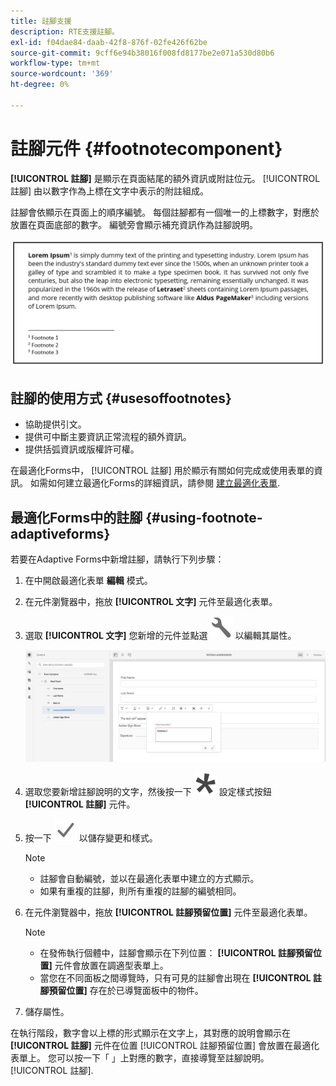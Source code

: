 ```yaml
---
title: 註腳支援
description: RTE支援註腳。
exl-id: f04dae84-daab-42f8-876f-02fe426f62be
source-git-commit: 9cff6e94b38016f008fd8177be2e071a530d80b6
workflow-type: tm+mt
source-wordcount: '369'
ht-degree: 0%

---
```


# 註腳元件 {#footnotecomponent}

**[!UICONTROL 註腳]** 是顯示在頁面結尾的額外資訊或附註位元。 [!UICONTROL 註腳] 由以數字作為上標在文字中表示的附註組成。

註腳會依顯示在頁面上的順序編號。 每個註腳都有一個唯一的上標數字，對應於放置在頁面底部的數字。 編號旁會顯示補充資訊作為註腳說明。

![註腳說明](/help/forms/assets/footnote_description.png)


## 註腳的使用方式 {#usesoffootnotes}

* 協助提供引文。
* 提供可中斷主要資訊正常流程的額外資訊。
* 提供括弧資訊或版權許可權。

在最適化Forms中， [!UICONTROL 註腳] 用於顯示有關如何完成或使用表單的資訊。 如需如何建立最適化Forms的詳細資訊，請參閱 [建立最適化表單](https://experienceleague.adobe.com/docs/experience-manager-cloud-service/content/forms/create-an-adaptive-form/create-an-adaptive-form-on-forms-cs/creating-adaptive-form.html).

## 最適化Forms中的註腳 {#using-footnote-adaptiveforms}

若要在Adaptive Forms中新增註腳，請執行下列步驟：
1. 在中開啟最適化表單 **編輯** 模式。
1. 在元件瀏覽器中，拖放 **[!UICONTROL 文字]** 元件至最適化表單。
1. 選取 **[!UICONTROL 文字]** 您新增的元件並點選 ![cmppr](assets/configure-icon.svg) 以編輯其屬性。

   ![最適化Forms中的註腳](/help/forms/assets/footnote_rte.png)

1. 選取您要新增註腳說明的文字，然後按一下  ![星號](/help/forms/assets/asterisk.svg) 設定樣式按鈕 **[!UICONTROL 註腳]** 元件。

1. 按一下 ![check](/help/forms/assets/save_icon.svg) 以儲存變更和樣式。

   >[!NOTE]
   >
   >* 註腳會自動編號，並以在最適化表單中建立的方式顯示。
   >* 如果有重複的註腳，則所有重複的註腳的編號相同。


1. 在元件瀏覽器中，拖放 **[!UICONTROL 註腳預留位置]** 元件至最適化表單。
   >[!NOTE]
   >
   >* 在發佈執行個體中，註腳會顯示在下列位置： **[!UICONTROL 註腳預留位置]** 元件會放置在調適型表單上。
   >* 當您在不同面板之間導覽時，只有可見的註腳會出現在 **[!UICONTROL 註腳預留位置]** 存在於已導覽面板中的物件。


1. 儲存屬性。

在執行階段，數字會以上標的形式顯示在文字上，其對應的說明會顯示在 **[!UICONTROL 註腳]** 元件在位置 [!UICONTROL 註腳預留位置] 會放置在最適化表單上。 您可以按一下「 」上對應的數字，直接導覽至註腳說明。 [!UICONTROL 註腳].
